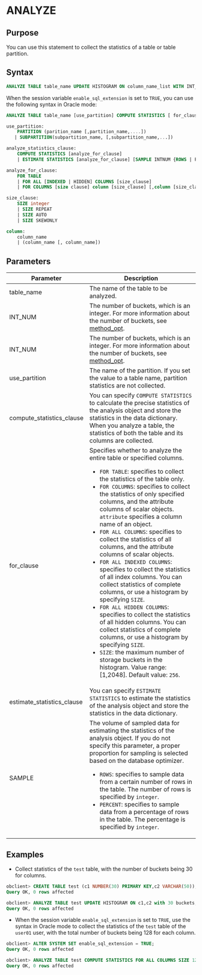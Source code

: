 # ANALYZE

## Purpose

You can use this statement to collect the statistics of a table or table partition.

## Syntax

```sql
ANALYZE TABLE table_name UPDATE HISTOGRAM ON column_name_list WITH INT_NUM BUCKETS;
```

When the session variable `enable_sql_extension` is set to `TRUE`, you can use the following syntax in Oracle mode:

```sql
ANALYZE TABLE table_name [use_partition] COMPUTE STATISTICS [ for_clause ];

use_partition:
    PARTITION (parition_name [,partition_name,....])
   | SUBPARTITION(subpartition_name, [,subpartition_name,...])

analyze_statistics_clause:
    COMPUTE STATISTICS [analyze_for_clause]
    | ESTIMATE STATISTICS [analyze_for_clause] [SAMPLE INTNUM {ROWS | PERCENTAGE}]

analyze_for_clause:
    FOR TABLE
    | FOR ALL [INDEXED | HIDDEN] COLUMNS [size_clause]
    | FOR COLUMNS [size clause] column [size_clause] [,column [size_clause]...]

size_clause:
    SIZE integer
    | SIZE REPEAT
    | SIZE AUTO
    | SIZE SKEWONLY

column:
    column_name
    | (column_name [, column_name])

```

## Parameters

| Parameter | Description |
|----------------------------|----------|
| table_name | The name of the table to be analyzed. |
| INT_NUM | The number of buckets, which is an integer. For more information about the number of buckets, see [method_opt](../../../../3.performance-tuning-guide/5.sql-optimization/4.sql-optimization/4.optimizer-statistics/2.statistics-collection-methods/3.collect-statistics-manually.md). |
| INT_NUM | The number of buckets, which is an integer. For more information about the number of buckets, see [method_opt](../../../../3.performance-tuning-guide/5.sql-optimization/4.sql-optimization/4.optimizer-statistics/2.statistics-collection-methods/4.collect-statistics-automatically.md). |
| use_partition | The name of the partition. If you set the value to a table name, partition statistics are not collected.  |
| compute_statistics_clause | You can specify `COMPUTE STATISTICS` to calculate the precise statistics of the analysis object and store the statistics in the data dictionary. When you analyze a table, the statistics of both the table and its columns are collected.  |
| for_clause | Specifies whether to analyze the entire table or specified columns.  <ul><li> `FOR TABLE`: specifies to collect the statistics of the table only.    <li> `FOR COLUMNS`: specifies to collect the statistics of only specified columns, and the attribute columns of scalar objects. `attribute` specifies a column name of an object.    <li> `FOR ALL COLUMNS`: specifies to collect the statistics of all columns, and the attribute columns of scalar objects.    <li> `FOR ALL INDEXED COLUMNS`: specifies to collect the statistics of all index columns. You can collect statistics of complete columns, or use a histogram by specifying `SIZE`.    <li> `FOR ALL HIDDEN COLUMNS`: specifies to collect the statistics of all hidden columns. You can collect statistics of complete columns, or use a histogram by specifying `SIZE`.    <li> `SIZE`: the maximum number of storage buckets in the histogram. Value range: [1,2048]. Default value: `256`.  </ul>   |
| estimate_statistics_clause | You can specify `ESTIMATE STATISTICS` to estimate the statistics of the analysis object and store the statistics in the data dictionary.    |
| SAMPLE | The volume of sampled data for estimating the statistics of the analysis object. If you do not specify this parameter, a proper proportion for sampling is selected based on the database optimizer.  <ul><li> `ROWS`: specifies to sample data from a certain number of rows in the table. The number of rows is specified by `integer`.    <li> `PERCENT`: specifies to sample data from a percentage of rows in the table. The percentage is specified by `integer`. </ul>

## Examples

* Collect statistics of the `test` table, with the number of buckets being 30 for columns.

```sql
obclient> CREATE TABLE test (c1 NUMBER(30) PRIMARY KEY,c2 VARCHAR(50));
Query OK, 0 rows affected

obclient> ANALYZE TABLE test UPDATE HISTOGRAM ON c1,c2 with 30 buckets;
Query OK, 0 rows affected
```

* When the session variable `enable_sql_extension` is set to `TRUE`, use the syntax in Oracle mode to collect the statistics of the `test` table of the `user01` user, with the total number of buckets being 128 for each column.

```sql
obclient> ALTER SYSTEM SET enable_sql_extension = TRUE;
Query OK, 0 rows affected

obclient> ANALYZE TABLE test COMPUTE STATISTICS FOR ALL COLUMNS SIZE 128;
Query OK, 0 rows affected
```
